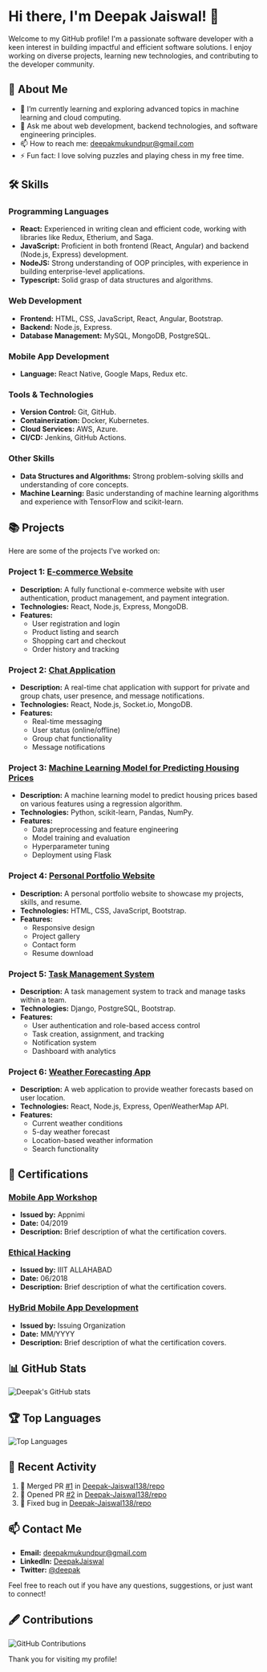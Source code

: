 # Hi there, I'm Deepak Jaiswal! 👋

Welcome to my GitHub profile! I'm a passionate software developer with a keen interest in building impactful and efficient software solutions. I enjoy working on diverse projects, learning new technologies, and contributing to the developer community.

## 🚀 About Me

- 🌱 I’m currently learning and exploring advanced topics in machine learning and cloud computing.
- 💬 Ask me about web development, backend technologies, and software engineering principles.
- 📫 How to reach me: [deepakmukundpur@gmail.com](mailto:deepakmukundpur@gmail.com)
- ⚡ Fun fact: I love solving puzzles and playing chess in my free time.

## 🛠️ Skills

### Programming Languages
- **React:** Experienced in writing clean and efficient code, working with libraries like Redux, Etherium, and Saga.
- **JavaScript:** Proficient in both frontend (React, Angular) and backend (Node.js, Express) development.
- **NodeJS:** Strong understanding of OOP principles, with experience in building enterprise-level applications.
- **Typescript:** Solid grasp of data structures and algorithms.

### Web Development
- **Frontend:** HTML, CSS, JavaScript, React, Angular, Bootstrap.
- **Backend:** Node.js, Express.
- **Database Management:** MySQL, MongoDB, PostgreSQL.

### Mobile App Development
- **Language:** React Native, Google Maps, Redux etc.

### Tools & Technologies
- **Version Control:** Git, GitHub.
- **Containerization:** Docker, Kubernetes.
- **Cloud Services:** AWS, Azure.
- **CI/CD:** Jenkins, GitHub Actions.

### Other Skills
- **Data Structures and Algorithms:** Strong problem-solving skills and understanding of core concepts.
- **Machine Learning:** Basic understanding of machine learning algorithms and experience with TensorFlow and scikit-learn.

## 📚 Projects

Here are some of the projects I've worked on:

### Project 1: [E-commerce Website](https://github.com/Deepak-Jaiswal138/e-commerce-website)
- **Description:** A fully functional e-commerce website with user authentication, product management, and payment integration.
- **Technologies:** React, Node.js, Express, MongoDB.
- **Features:**
  - User registration and login
  - Product listing and search
  - Shopping cart and checkout
  - Order history and tracking

### Project 2: [Chat Application](https://github.com/Deepak-Jaiswal138/chat-application)
- **Description:** A real-time chat application with support for private and group chats, user presence, and message notifications.
- **Technologies:** React, Node.js, Socket.io, MongoDB.
- **Features:**
  - Real-time messaging
  - User status (online/offline)
  - Group chat functionality
  - Message notifications

### Project 3: [Machine Learning Model for Predicting Housing Prices](https://github.com/Deepak-Jaiswal138/housing-price-prediction)
- **Description:** A machine learning model to predict housing prices based on various features using a regression algorithm.
- **Technologies:** Python, scikit-learn, Pandas, NumPy.
- **Features:**
  - Data preprocessing and feature engineering
  - Model training and evaluation
  - Hyperparameter tuning
  - Deployment using Flask

### Project 4: [Personal Portfolio Website](https://github.com/Deepak-Jaiswal138/portfolio-website)
- **Description:** A personal portfolio website to showcase my projects, skills, and resume.
- **Technologies:** HTML, CSS, JavaScript, Bootstrap.
- **Features:**
  - Responsive design
  - Project gallery
  - Contact form
  - Resume download

### Project 5: [Task Management System](https://github.com/Deepak-Jaiswal138/task-management-system)
- **Description:** A task management system to track and manage tasks within a team.
- **Technologies:** Django, PostgreSQL, Bootstrap.
- **Features:**
  - User authentication and role-based access control
  - Task creation, assignment, and tracking
  - Notification system
  - Dashboard with analytics

### Project 6: [Weather Forecasting App](https://github.com/Deepak-Jaiswal138/weather-forecasting-app)
- **Description:** A web application to provide weather forecasts based on user location.
- **Technologies:** React, Node.js, Express, OpenWeatherMap API.
- **Features:**
  - Current weather conditions
  - 5-day weather forecast
  - Location-based weather information
  - Search functionality
 
## 📜 Certifications

### [Mobile App Workshop](#)
- **Issued by:** Appnimi
- **Date:** 04/2019
- **Description:** Brief description of what the certification covers.

### [Ethical Hacking](#)
- **Issued by:** IIIT ALLAHABAD
- **Date:** 06/2018
- **Description:** Brief description of what the certification covers.

### [HyBrid Mobile App Development](#)
- **Issued by:** Issuing Organization
- **Date:** MM/YYYY
- **Description:** Brief description of what the certification covers.

## 📊 GitHub Stats

![Deepak's GitHub stats](https://github-readme-stats.vercel.app/api?username=Deepak-Jaiswal138&show_icons=true&theme=radical)

## 🏆 Top Languages

![Top Languages](https://github-readme-stats.vercel.app/api/top-langs/?username=Deepak-Jaiswal138&layout=compact&theme=radical)

## 🔄 Recent Activity

<!--START_SECTION:activity-->
1. 🎉 Merged PR [#1](https://github.com/Deepak-Jaiswal138/repo/pull/1) in [Deepak-Jaiswal138/repo](https://github.com/Deepak-Jaiswal138/repo)
2. 💪 Opened PR [#2](https://github.com/Deepak-Jaiswal138/repo/pull/2) in [Deepak-Jaiswal138/repo](https://github.com/Deepak-Jaiswal138/repo)
3. 🔨 Fixed bug in [Deepak-Jaiswal138/repo](https://github.com/Deepak-Jaiswal138/repo/issues/3)
<!--END_SECTION:activity-->

## 📫 Contact Me

- **Email:** [deepakmukundpur@gmail.com](mailto:your-email@example.com)
- **LinkedIn:** [DeepakJaiswal](https://www.linkedin.com/in/deepakjaiswal)
- **Twitter:** [@deepak](https://twitter.com/yourhandle)

Feel free to reach out if you have any questions, suggestions, or just want to connect!

## 🖋️ Contributions

![GitHub Contributions](https://github-readme-streak-stats.herokuapp.com/?user=Deepak-Jaiswal138&theme=radical)

Thank you for visiting my profile!
